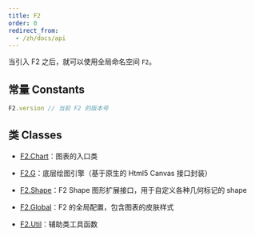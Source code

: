 ```yaml
---
title: F2
order: 0
redirect_from:
  - /zh/docs/api
---
```

当引入 F2 之后，就可以使用全局命名空间 `F2`。

## 常量 Constants

```javascript
F2.version // 当前 F2 的版本号
```

## 类 Classes

- [F2.Chart](api/chart)：图表的入口类

- [F2.G](api/g)：底层绘图引擎（基于原生的 Html5 Canvas 接口封装）

- [F2.Shape](api/shape)：F2 Shape 图形扩展接口，用于自定义各种几何标记的 shape

- [F2.Global](api/global)：F2 的全局配置，包含图表的皮肤样式

- [F2.Util](api/util)：辅助类工具函数

